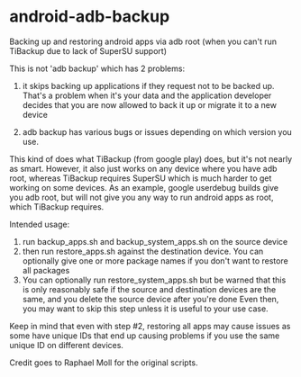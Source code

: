 # android-adb-backup
Backing up and restoring android apps via adb root (when you can't run TiBackup due to lack of SuperSU support)

This is not 'adb backup' which has 2 problems:
1) it skips backing up applications if they request not to be backed up.
That's a problem when it's your data and the application developer decides that 
you are now allowed to back it up or migrate it to a new device

2) adb backup has various bugs or issues depending on which version you use. 

This kind of does what TiBackup (from google play) does, but it's not nearly as smart.
However, it also just works on any device where you have adb root, whereas TiBackup 
requires SuperSU which is much harder to get working on some devices. 
As an example, google userdebug builds give you adb root, but will not give you any
way to run android apps as root, which TiBackup requires.

Intended usage:
1) run backup_apps.sh and backup_system_apps.sh on the source device
2) then run restore_apps.sh against the destination device. You can optionally give one or more
package names if you don't want to restore all packages
3) You can optionally run restore_system_apps.sh but be warned that this is only reasonably safe
if the source and destination devices are the same, and you delete the source device after you're done
Even then, you may want to skip this step unless it is useful to your use case.

Keep in mind that even with step #2, restoring all apps may cause issues as some have unique
IDs that end up causing problems if you use the same unique ID on different devices. 

Credit goes to Raphael Moll for the original scripts.
